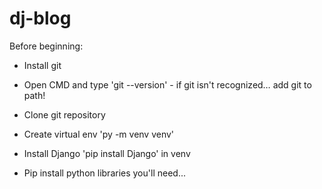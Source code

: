 # dj-blog
Before beginning:
-	Install git
-	Open CMD and type 'git --version'  - if git isn't recognized… add git to path!
-	Clone git repository
-	Create virtual env 'py -m venv venv'
-	Install Django 'pip install Django' in venv

-	Pip install python libraries you'll need...
